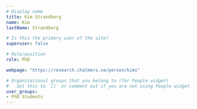 ```yaml
---
# Display name
title: Kim Strandberg
name: Kim
lastName: Strandberg

# Is this the primary user of the site?
superuser: false

# Role/position
role: PhD

webpage: "https://research.chalmers.se/person/kims"

# Organizational groups that you belong to (for People widget)
#   Set this to `[]` or comment out if you are not using People widget.
user_groups:
- PhD Students
---
```

